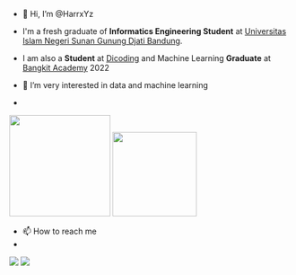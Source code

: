 - 👋 Hi, I’m @HarrxYz

- I'm a fresh graduate of **Informatics Engineering Student** at [Universitas Islam Negeri Sunan Gunung Djati Bandung](https://uinsgd.ac.id/).
- I am also a **Student** at [Dicoding](https://www.dicoding.com/) and Machine Learning **Graduate** at [Bangkit Academy](https://bangkit.academy) 2022
- 👀 I’m very interested in data and machine learning
-
 



<img height="180em" src="https://github-readme-stats-eight-theta.vercel.app/api?username=harryfzn&show_icons=true&theme=algolia&include_all_commits=true&count_private=true"/>
 <img height="150em" weidth="200" src="https://github-readme-stats-eight-theta.vercel.app/api/top-langs/?username=harryfzn&layout=compact&langs_count=8&theme=algolia"/>

- 📫 How to reach me
- 
<a href="https://www.linkedin.com/in/harryfzn/"><img src="https://img.shields.io/badge/linkedin-%230077B5.svg?&style=for-the-badge&logo=linkedin&logoColor=white"/></a>
<a href="https://instagram.com/harryfzn"><img src="https://img.shields.io/badge/instagram-%23E4405F.svg?&style=for-the-badge&logo=instagram&logoColor=white"/></a>



<!---
HarrxYz/HarrxYz is a ✨ special ✨ repository because its `README.md` (this file) appears on your GitHub profile.
You can click the Preview link to take a look at your changes.
--->
